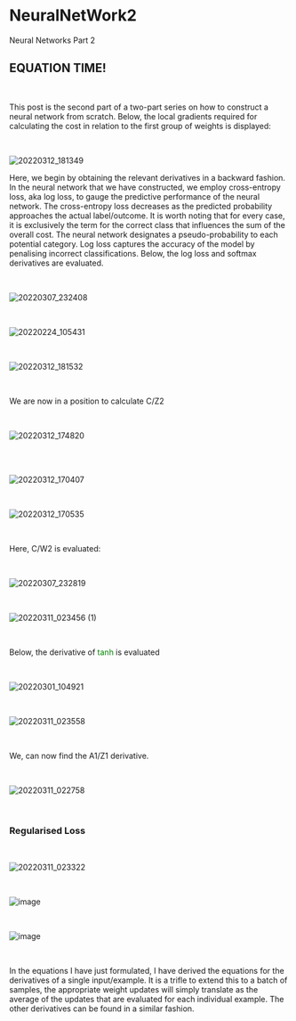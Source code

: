 # NeuralNetWork2
Neural Networks Part 2

<h2>EQUATION TIME!</h2>
<br>
 


This post is the second part of a two-part series on how to construct a neural network from scratch. Below, the local gradients required for calculating the cost in relation to the first group of weights is displayed:

<br>

![20220312_181349](https://user-images.githubusercontent.com/81494595/158041789-feaa74d8-0a9b-4684-a00b-cd53af4e6a1a.jpg)


Here, we begin by obtaining the relevant derivatives in a backward fashion. In the neural network that we have constructed, we employ cross-entropy loss, aka log loss, to gauge the predictive performance of the neural network. The cross-entropy loss decreases as the predicted probability approaches the actual label/outcome. It is worth noting that for every case, it is exclusively the term for the correct class that influences the sum of the overall cost. The neural network designates a pseudo-probability to each potential category. Log loss captures the accuracy of the model by penalising incorrect classifications. Below, the log loss and softmax derivatives are evaluated.



<br>


![20220307_232408](https://user-images.githubusercontent.com/81494595/157572621-35831cbc-2fec-4aad-843e-40c0016f3819.jpg)

<br>

![20220224_105431](https://user-images.githubusercontent.com/81494595/157787880-90d50e9e-f89e-40e2-b7bc-6806425df7f5.jpg)


<br>


![20220312_181532](https://user-images.githubusercontent.com/81494595/158041887-982a243c-055a-4d43-8c2d-1cabb6e09332.jpg)



<br>


We are now in a position to calculate C/Z2


<br>


![20220312_174820](https://user-images.githubusercontent.com/81494595/158042022-a000b0fd-8a22-4f53-a220-9c2cf655dabe.jpg)



<br>




<br>



![20220312_170407](https://user-images.githubusercontent.com/81494595/158028310-6b19d665-b220-43e7-97fc-a6eb0d348c77.jpg)



<br>


![20220312_170535](https://user-images.githubusercontent.com/81494595/158028394-e2182fbc-ffe4-42ab-9e14-e4dab87e3b2b.jpg)


<br>



Here, C/W2 is evaluated:


<br>


![20220307_232819](https://user-images.githubusercontent.com/81494595/158026234-57b83e42-b2f4-46b1-a4f3-9c2e7653ad26.jpg)


<br>




![20220311_023456 (1)](https://user-images.githubusercontent.com/81494595/158026835-cc77f932-4cdb-4ce7-a13a-c950c448ad8f.jpg)






<br>




Below, the derivative of <span style ="color: green ; ">tanh</span> is evaluated



<br>



![20220301_104921](https://user-images.githubusercontent.com/81494595/157793955-e9401715-078d-4249-811e-58e914694541.jpg)



<br>



![20220311_023558](https://user-images.githubusercontent.com/81494595/157793227-7c7bdf6e-da40-4778-b491-dac26101a5cc.jpg)



<br>



We, can now find the A1/Z1 derivative.



<br>



![20220311_022758](https://user-images.githubusercontent.com/81494595/157794420-854d4f6b-b6c1-4c3d-84a7-84e33a5243e2.jpg)



<br>



<h3>Regularised Loss</h3>



<br>



![20220311_023322](https://user-images.githubusercontent.com/81494595/157794893-185a49da-f2db-416a-b540-50e72d5d69f8.jpg)



<br>


![image](https://user-images.githubusercontent.com/81494595/157795089-e6ad1fda-2883-4f69-8e82-a0583b1c7b15.png)



<br>


![image](https://user-images.githubusercontent.com/81494595/157795288-3f823ae6-ef9e-4354-90dd-05bc912bf1fc.png)



<br>

In the equations I have just formulated, I have derived the equations for the derivatives of a single input/example. It is a trifle to extend this to a batch of samples, the appropriate weight updates will simply translate as the average of the updates that are evaluated for each individual example. The other derivatives can be found in a similar fashion.

